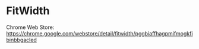 # FitWidth

Chrome Web Store: https://chrome.google.com/webstore/detail/fitwidth/pggbiaffhagpmifmogkfibinbbgacled
